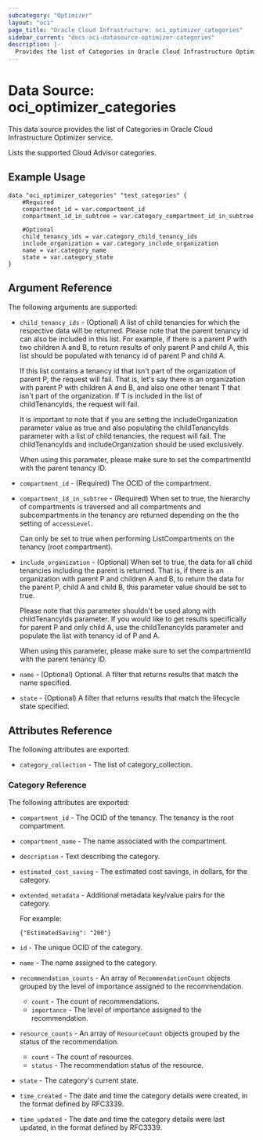 ```yaml
---
subcategory: "Optimizer"
layout: "oci"
page_title: "Oracle Cloud Infrastructure: oci_optimizer_categories"
sidebar_current: "docs-oci-datasource-optimizer-categories"
description: |-
  Provides the list of Categories in Oracle Cloud Infrastructure Optimizer service
---
```


# Data Source: oci_optimizer_categories
This data source provides the list of Categories in Oracle Cloud Infrastructure Optimizer service.

Lists the supported Cloud Advisor categories.


## Example Usage

```hcl
data "oci_optimizer_categories" "test_categories" {
	#Required
	compartment_id = var.compartment_id
	compartment_id_in_subtree = var.category_compartment_id_in_subtree

	#Optional
	child_tenancy_ids = var.category_child_tenancy_ids
	include_organization = var.category_include_organization
	name = var.category_name
	state = var.category_state
}
```

## Argument Reference

The following arguments are supported:

* `child_tenancy_ids` - (Optional) A list of child tenancies for which the respective data will be returned. Please note that  the parent tenancy id can also be included in this list. For example, if there is a parent P with two children A and B, to return results of only parent P and child A, this list should be populated with  tenancy id of parent P and child A. 

	If this list contains a tenancy id that isn't part of the organization of parent P, the request will  fail. That is, let's say there is an organization with parent P with children A and B, and also one  other tenant T that isn't part of the organization. If T is included in the list of  childTenancyIds, the request will fail.

	It is important to note that if you are setting the includeOrganization parameter value as true and  also populating the childTenancyIds parameter with a list of child tenancies, the request will fail. The childTenancyIds and includeOrganization should be used exclusively.

	When using this parameter, please make sure to set the compartmentId with the parent tenancy ID. 
* `compartment_id` - (Required) The OCID of the compartment.
* `compartment_id_in_subtree` - (Required) When set to true, the hierarchy of compartments is traversed and all compartments and subcompartments in the tenancy are returned depending on the the setting of `accessLevel`.

	Can only be set to true when performing ListCompartments on the tenancy (root compartment). 
* `include_organization` - (Optional) When set to true, the data for all child tenancies including the parent is returned. That is, if  there is an organization with parent P and children A and B, to return the data for the parent P, child  A and child B, this parameter value should be set to true.

	Please note that this parameter shouldn't be used along with childTenancyIds parameter. If you would like  to get results specifically for parent P and only child A, use the childTenancyIds parameter and populate the list with tenancy id of P and A.

	When using this parameter, please make sure to set the compartmentId with the parent tenancy ID. 
* `name` - (Optional) Optional. A filter that returns results that match the name specified.
* `state` - (Optional) A filter that returns results that match the lifecycle state specified. 


## Attributes Reference

The following attributes are exported:

* `category_collection` - The list of category_collection.

### Category Reference

The following attributes are exported:

* `compartment_id` - The OCID of the tenancy. The tenancy is the root compartment.
* `compartment_name` - The name associated with the compartment.
* `description` - Text describing the category.
* `estimated_cost_saving` - The estimated cost savings, in dollars, for the category.
* `extended_metadata` - Additional metadata key/value pairs for the category.

	For example:

	`{"EstimatedSaving": "200"}` 
* `id` - The unique OCID of the category.
* `name` - The name assigned to the category.
* `recommendation_counts` - An array of `RecommendationCount` objects grouped by the level of importance assigned to the recommendation.
	* `count` - The count of recommendations.
	* `importance` - The level of importance assigned to the recommendation.
* `resource_counts` - An array of `ResourceCount` objects grouped by the status of the recommendation.
	* `count` - The count of resources.
	* `status` - The recommendation status of the resource.
* `state` - The category's current state.
* `time_created` - The date and time the category details were created, in the format defined by RFC3339.
* `time_updated` - The date and time the category details were last updated, in the format defined by RFC3339.

